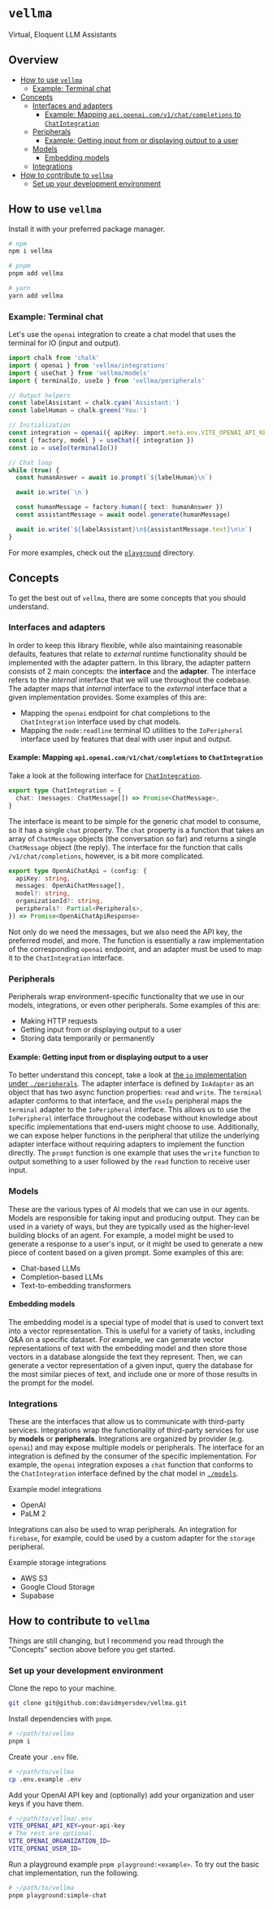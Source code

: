 # `vellma` <!-- omit in toc -->

Virtual, Eloquent LLM Assistants

## Overview <!-- omit in toc -->

- [How to use `vellma`](#how-to-use-vellma)
  - [Example: Terminal chat](#example-terminal-chat)
- [Concepts](#concepts)
  - [Interfaces and adapters](#interfaces-and-adapters)
    - [Example: Mapping `api.openai.com/v1/chat/completions` to `ChatIntegration`](#example-mapping-apiopenaicomv1chatcompletions-to-chatintegration)
  - [Peripherals](#peripherals)
    - [Example: Getting input from or displaying output to a user](#example-getting-input-from-or-displaying-output-to-a-user)
  - [Models](#models)
    - [Embedding models](#embedding-models)
  - [Integrations](#integrations)
- [How to contribute to `vellma`](#how-to-contribute-to-vellma)
  - [Set up your development environment](#set-up-your-development-environment)

## How to use `vellma`

Install it with your preferred package manager.

```bash
# npm
npm i vellma

# pnpm
pnpm add vellma

# yarn
yarn add vellma
```

### Example: Terminal chat

Let's use the `openai` integration to create a chat model that uses the terminal for IO (input and output).

```ts
import chalk from 'chalk'
import { openai } from 'vellma/integrations'
import { useChat } from 'vellma/models'
import { terminalIo, useIo } from 'vellma/peripherals'

// Output helpers
const labelAssistant = chalk.cyan('Assistant:')
const labelHuman = chalk.green('You:')

// Initialization
const integration = openai({ apiKey: import.meta.env.VITE_OPENAI_API_KEY })
const { factory, model } = useChat({ integration })
const io = useIo(terminalIo())

// Chat loop
while (true) {
  const humanAnswer = await io.prompt(`${labelHuman}\n`)

  await io.write(`\n`)

  const humanMessage = factory.human({ text: humanAnswer })
  const assistantMessage = await model.generate(humanMessage)

  await io.write(`${labelAssistant}\n${assistantMessage.text}\n\n`)
}
```

For more examples, check out the [`playground`](./playground) directory.

## Concepts

To get the best out of `vellma`, there are some concepts that you should understand.

### Interfaces and adapters

In order to keep this library flexible, while also maintaining reasonable defaults, features that relate to _external_ runtime functionality should be implemented with the adapter pattern. In this library, the adapter pattern consists of 2 main concepts: the **interface** and the **adapter**. The interface refers to the _internal_ interface that we will use throughout the codebase. The adapter maps that _internal_ interface to the _external_ interface that a given implementation provides. Some examples of this are:

- Mapping the `openai` endpoint for chat completions to the `ChatIntegration` interface used by chat models.
- Mapping the `node:readline` terminal IO utilities to the `IoPeripheral` interface used by features that deal with user input and output.

#### Example: Mapping `api.openai.com/v1/chat/completions` to `ChatIntegration`

Take a look at the following interface for [`ChatIntegration`](./models/src/chat/index.ts#5).

```ts
export type ChatIntegration = {
  chat: (messages: ChatMessage[]) => Promise<ChatMessage>,
}
```

The interface is meant to be simple for the generic chat model to consume, so it has a single `chat` property. The `chat` property is a function that takes an array of `ChatMessage` objects (the conversation so far) and returns a single `ChatMessage` object (the reply). The interface for the function that calls `/v1/chat/completions`, however, is a bit more complicated.

```ts
export type OpenAiChatApi = (config: {
  apiKey: string,
  messages: OpenAiChatMessage[],
  model?: string,
  organizationId?: string,
  peripherals?: Partial<Peripherals>,
}) => Promise<OpenAiChatApiResponse>
```

Not only do we need the messages, but we also need the API key, the preferred model, and more. The function is essentially a raw implementation of the corresponding `openai` endpoint, and an adapter must be used to map it to the `ChatIntegration` interface.

### Peripherals

Peripherals wrap environment-specific functionality that we use in our models, integrations, or even other peripherals. Some examples of this are:

- Making HTTP requests
- Getting input from or displaying output to a user
- Storing data temporarily or permanently

#### Example: Getting input from or displaying output to a user

To better understand this concept, take a look at [the `io` implementation under `./peripherals`](./peripherals/src/io/index.ts). The adapter interface is defined by `IoAdapter` as an object that has two async function properties: `read` and `write`. The `terminal` adapter conforms to that interface, and the `useIo` peripheral maps the `terminal` adapter to the `IoPeripheral` interface. This allows us to use the `IoPeripheral` interface throughout the codebase without knowledge about specific implementations that end-users might choose to use. Additionally, we can expose helper functions in the peripheral that utilize the underlying adapter interface without requiring adapters to implement the function directly. The `prompt` function is one example that uses the `write` function to output something to a user followed by the `read` function to receive user input.

### Models

These are the various types of AI models that we can use in our agents. Models are responsible for taking input and producing output. They can be used in a variety of ways, but they are typically used as the higher-level building blocks of an agent. For example, a model might be used to generate a response to a user's input, or it might be used to generate a new piece of content based on a given prompt. Some examples of this are:

- Chat-based LLMs
- Completion-based LLMs
- Text-to-embedding transformers

#### Embedding models

The embedding model is a special type of model that is used to convert text into a vector representation. This is useful for a variety of tasks, including Q&A on a specific dataset. For example, we can generate vector representations of text with the embedding model and then store those vectors in a database alongside the text they represent. Then, we can generate a vector representation of a given input, query the database for the most similar pieces of text, and include one or more of those results in the prompt for the model.

### Integrations

These are the interfaces that allow us to communicate with third-party services. Integrations wrap the functionality of third-party services for use by **models** or **peripherals**. Integrations are organized by provider (e.g. `openai`) and may expose multiple models or peripherals. The interface for an integration is defined by the consumer of the specific implementation. For example, the `openai` integration exposes a `chat` function that conforms to the `ChatIntegration` interface defined by the chat model in [`./models`](./models/src/chat/index.ts).

Example model integrations

- OpenAI
- PaLM 2

Integrations can also be used to wrap peripherals. An integration for `firebase`, for example, could be used by a custom adapter for the `storage` peripheral.

Example storage integrations

- AWS S3
- Google Cloud Storage
- Supabase

## How to contribute to `vellma`

Things are still changing, but I recommend you read through the "Concepts" section above before you get started.

### Set up your development environment

Clone the repo to your machine.

```bash
git clone git@github.com:davidmyersdev/vellma.git
```

Install dependencies with `pnpm`.

```bash
# ~/path/to/vellma
pnpm i
```

Create your `.env` file.

```bash
# ~/path/to/vellma
cp .env.example .env
```

Add your OpenAI API key and (optionally) add your organization and user keys if you have them.

```bash
# ~/path/to/vellma/.env
VITE_OPENAI_API_KEY=your-api-key
# The rest are optional.
VITE_OPENAI_ORGANIZATION_ID=
VITE_OPENAI_USER_ID=
```

Run a playground example `pnpm playground:<example>`. To try out the basic chat implementation, run the following.

```bash
# ~/path/to/vellma
pnpm playground:simple-chat
```
